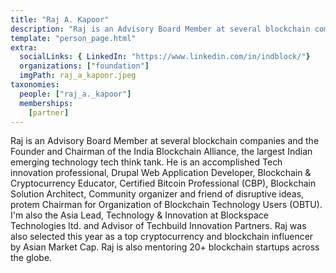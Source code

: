 ```yaml
---
title: "Raj A. Kapoor"
description: "Raj is an Advisory Board Member at several blockchain companies and the Founder and Chairman of the India Blockchain Alliance."
template: "person_page.html"
extra:
  socialLinks: { LinkedIn: "https://www.linkedin.com/in/indblock/"}
  organizations: ["foundation"]
  imgPath: raj_a_kapoor.jpeg
taxonomies:
  people: ["raj_a._kapoor"]
  memberships:
    [partner]
---
```


Raj is an Advisory Board Member at several blockchain companies and the Founder and Chairman of the India Blockchain Alliance, the largest Indian emerging technology tech think tank. He is an accomplished Tech innovation professional, Drupal Web Application Developer, Blockchain & Cryptocurrency Educator, Certified Bitcoin Professional (CBP), Blockchain Solution Architect, Community organizer and friend of disruptive ideas, protem Chairman for Organization of Blockchain Technology Users (OBTU). I'm also the Asia Lead, Technology & Innovation at Blockspace Technologies ltd. and Advisor of Techbuild Innovation Partners. Raj was also selected this year as a top cryptocurrency and blockchain influencer by Asian Market Cap. Raj is also mentoring 20+ blockchain startups across the globe.